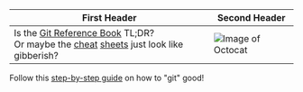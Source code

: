 First Header | Second Header
------------- | --------------
Is the [Git Reference Book](https://git-scm.com/book/en/v2) TL;DR?<br>Or maybe the [cheat](https://services.github.com/on-demand/downloads/github-git-cheat-sheet.pdf) [sheets](https://education.github.com/git-cheat-sheet-education.pdf) just look like gibberish? | ![Image of Octocat](https://encrypted-tbn0.gstatic.com/images?q=tbn:ANd9GcTOIfyMXHRLV1rhBIm1POTsvZnodWrMLzctmo-wNzspBCdZJLE3)

Follow this [step-by-step guide](http://rogerdudler.github.io/git-guide/) on how to "git" good!
